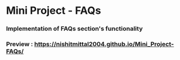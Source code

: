 # Mini Project - FAQs
### Implementation of FAQs section's functionality
### Preview : https://nishitmittal2004.github.io/Mini_Project-FAQs/
